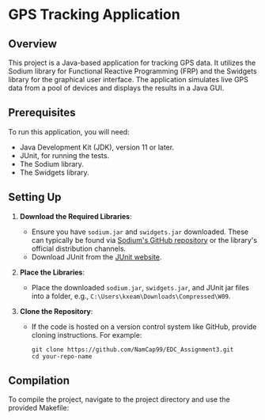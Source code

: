 # GPS Tracking Application

## Overview
This project is a Java-based application for tracking GPS data. It utilizes the Sodium library for Functional Reactive Programming (FRP) and the Swidgets library for the graphical user interface. The application simulates live GPS data from a pool of devices and displays the results in a Java GUI.

## Prerequisites
To run this application, you will need:
- Java Development Kit (JDK), version 11 or later.
- JUnit, for running the tests.
- The Sodium library.
- The Swidgets library.

## Setting Up
1. **Download the Required Libraries**: 
   - Ensure you have `sodium.jar` and `swidgets.jar` downloaded. These can typically be found via [Sodium's GitHub repository](#TODO-Add-link) or the library's official distribution channels.
   - Download JUnit from the [JUnit website](https://junit.org/junit5/).

2. **Place the Libraries**: 
   - Place the downloaded `sodium.jar`, `swidgets.jar`, and JUnit jar files into a folder, e.g., `C:\Users\kxeam\Downloads\Compressed\W09`.

3. **Clone the Repository**: 
   - If the code is hosted on a version control system like GitHub, provide cloning instructions. For example:
     ```
     git clone https://github.com/NamCap99/EDC_Assignment3.git
     cd your-repo-name
     ```

## Compilation
To compile the project, navigate to the project directory and use the provided Makefile:

